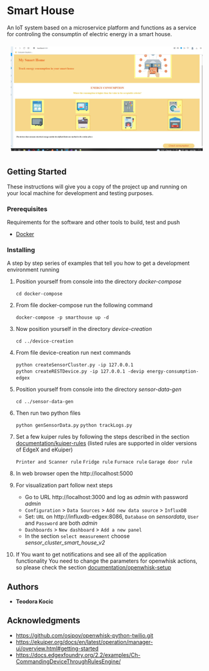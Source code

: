 # Smart House

An IoT system based on a microservice platform and functions as a service for controling the consumptin of electric energy in a smart house.

<img style="margin: 10px" src="https://raw.githubusercontent.com/teodorakocic/SmartHouse/main/documentation/images/readme.JPG" />


## Getting Started

These instructions will give you a copy of the project up and running on
your local machine for development and testing purposes.


### Prerequisites

Requirements for the software and other tools to build, test and push 
- [Docker](https://www.docker.com)


### Installing

A step by step series of examples that tell you how to get a development
environment running

1. Position yourself from console into the directory *docker-compose*
	
	```cd docker-compose```

2. From file docker-compose run the following command

    ```docker-compose -p smarthouse up -d```
	
3. Now position yourself in the directory *device-creation*

	```cd ../device-creation```

4. From file device-creation run next commands

    ```python createSensorCluster.py -ip 127.0.0.1```
	<br/>
	```python createRESTDevice.py -ip 127.0.0.1 -devip energy-consumption-edgex```
	
5. Position yourself from console into the directory *sensor-data-gen*

	```cd ../sensor-data-gen```

6. Then run two python files

	```python genSensorData.py```
	```python trackLogs.py```
	
7. Set a few kuiper rules by following the steps described in the section [documentation/kuiper-rules](https://github.com/teodorakocic/SmartHouse/blob/961d207c10737056e668b3af6131f559480900d9/documentation/kuiper-rules.txt) (listed rules are supported in older versions of EdgeX and eKuiper)

	```Printer and Scanner rule```
	```Fridge rule```
	```Furnace rule```
	```Garage door rule```
	
8. In web browser open the http://localhost:5000

9. For visualization part follow next steps

	- Go to URL http://localhost:3000 and log as *admin* with password *admin*
	- `Configuration` > `Data Sources` > `Add new data source` > `InfluxDB`
	- Set: `URL` on http://influxdb-edgex:8086, `Database` on *sensordata*, `User` and `Password` are both *admin*
	- `Dashboards` > `New dashboard` > `Add a new panel`
	- In the section `select measurement` choose *sensor_cluster_smart_house_v2*
	
10. If You want to get notifications and see all of the application functionality You need to change the parameters for openwhisk actions, so please check the section [documentation/openwhisk-setup](https://github.com/teodorakocic/SmartHouse/blob/7e47d192e63b3a26f75d0ce035ac53046af1b1a4/documentation/openwhisk-setup.txt)


## Authors

  - **Teodora Kocic**
  

## Acknowledgments

  - https://github.com/osipov/openwhisk-python-twilio.git
  - https://ekuiper.org/docs/en/latest/operation/manager-ui/overview.html#getting-started
  - https://docs.edgexfoundry.org/2.2/examples/Ch-CommandingDeviceThroughRulesEngine/